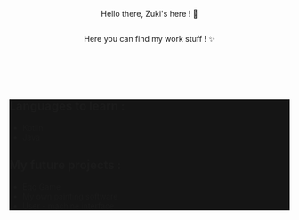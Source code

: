 <div id ="Github_Page">
  <p align ="center">Hello there, Zuki's here ! 👋</p>
  <p align ="center"><img src ="https://cdn.discordapp.com/attachments/639102961892589588/789872680350122014/code.png" alt=""/></p>
  <p align ="center">Here you can find my work stuff ! ✨</p>
</div>

<p><img src="https://img.shields.io/badge/Languages-C%2C%20C%2B%2B%2C%20C%23-blue" alt=""></p>
<p><img src="https://img.shields.io/badge/Languages-HTML%2CCSS%2CJS-important" alt=""></p>
<p><img src="https://img.shields.io/badge/Languages-PHP-blue" alt=""></p>
<p><img src="https://img.shields.io/badge/Databases-MySQL-9cf" alt=""></p>
<p><img src="https://img.shields.io/badge/JS-Discord.JS%2C%20NodeJS-yellow" alt=""></p>

<div id="learn" style="background: #151515;">
  <h2>Languages to learn :</h2>
  <ul>
    <li>Kotlin</li>
    <li>Java</li>
   </ul>

  <h2>My future projects :</h2>
    <ul>
    <li>Egg Game</li>
    <li>My own painting software</li>
    <li>User - machine interface</li>
    </ul>
</div>

